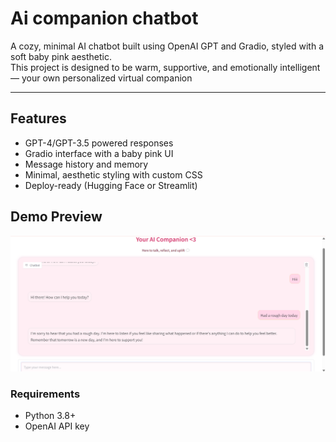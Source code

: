 # Ai companion chatbot


A cozy, minimal AI chatbot built using OpenAI GPT and Gradio, styled with a soft baby pink aesthetic.  
This project is designed to be warm, supportive, and emotionally intelligent — your own personalized virtual companion 

---

## Features

- GPT-4/GPT-3.5 powered responses
- Gradio interface with a baby pink UI
- Message history and memory
- Minimal, aesthetic styling with custom CSS
- Deploy-ready (Hugging Face or Streamlit)

## Demo Preview

![Chatbot Screenshot](screenshot.png)


### Requirements
- Python 3.8+
- OpenAI API key


